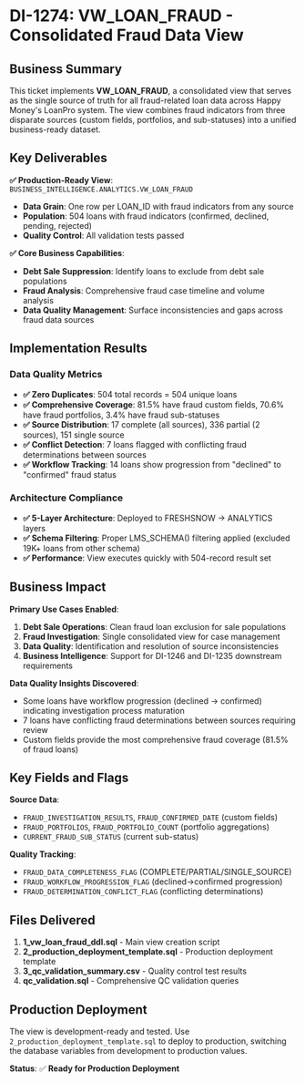 # DI-1274: VW_LOAN_FRAUD - Consolidated Fraud Data View

## Business Summary

This ticket implements **VW_LOAN_FRAUD**, a consolidated view that serves as the single source of truth for all fraud-related loan data across Happy Money's LoanPro system. The view combines fraud indicators from three disparate sources (custom fields, portfolios, and sub-statuses) into a unified business-ready dataset.

## Key Deliverables

**✅ Production-Ready View**: `BUSINESS_INTELLIGENCE.ANALYTICS.VW_LOAN_FRAUD`
- **Data Grain**: One row per LOAN_ID with fraud indicators from any source
- **Population**: 504 loans with fraud indicators (confirmed, declined, pending, rejected)
- **Quality Control**: All validation tests passed

**✅ Core Business Capabilities**:
- **Debt Sale Suppression**: Identify loans to exclude from debt sale populations
- **Fraud Analysis**: Comprehensive fraud case timeline and volume analysis
- **Data Quality Management**: Surface inconsistencies and gaps across fraud data sources

## Implementation Results

### Data Quality Metrics
- **✅ Zero Duplicates**: 504 total records = 504 unique loans
- **✅ Comprehensive Coverage**: 81.5% have fraud custom fields, 70.6% have fraud portfolios, 3.4% have fraud sub-statuses
- **✅ Source Distribution**: 17 complete (all sources), 336 partial (2 sources), 151 single source
- **✅ Conflict Detection**: 7 loans flagged with conflicting fraud determinations between sources
- **✅ Workflow Tracking**: 14 loans show progression from "declined" to "confirmed" fraud status

### Architecture Compliance
- **✅ 5-Layer Architecture**: Deployed to FRESHSNOW → ANALYTICS layers
- **✅ Schema Filtering**: Proper LMS_SCHEMA() filtering applied (excluded 19K+ loans from other schema)
- **✅ Performance**: View executes quickly with 504-record result set

## Business Impact

**Primary Use Cases Enabled**:
1. **Debt Sale Operations**: Clean fraud loan exclusion for sale populations
2. **Fraud Investigation**: Single consolidated view for case management
3. **Data Quality**: Identification and resolution of source inconsistencies
4. **Business Intelligence**: Support for DI-1246 and DI-1235 downstream requirements

**Data Quality Insights Discovered**:
- Some loans have workflow progression (declined → confirmed) indicating investigation process maturation
- 7 loans have conflicting fraud determinations between sources requiring review
- Custom fields provide the most comprehensive fraud coverage (81.5% of fraud loans)

## Key Fields and Flags

**Source Data**:
- `FRAUD_INVESTIGATION_RESULTS`, `FRAUD_CONFIRMED_DATE` (custom fields)
- `FRAUD_PORTFOLIOS`, `FRAUD_PORTFOLIO_COUNT` (portfolio aggregations)
- `CURRENT_FRAUD_SUB_STATUS` (current sub-status)

**Quality Tracking**:
- `FRAUD_DATA_COMPLETENESS_FLAG` (COMPLETE/PARTIAL/SINGLE_SOURCE)
- `FRAUD_WORKFLOW_PROGRESSION_FLAG` (declined→confirmed progression)
- `FRAUD_DETERMINATION_CONFLICT_FLAG` (conflicting determinations)

## Files Delivered

1. **1_vw_loan_fraud_ddl.sql** - Main view creation script
2. **2_production_deployment_template.sql** - Production deployment template
3. **3_qc_validation_summary.csv** - Quality control test results
4. **qc_validation.sql** - Comprehensive QC validation queries

## Production Deployment

The view is development-ready and tested. Use `2_production_deployment_template.sql` to deploy to production, switching the database variables from development to production values.

**Status**: ✅ **Ready for Production Deployment**